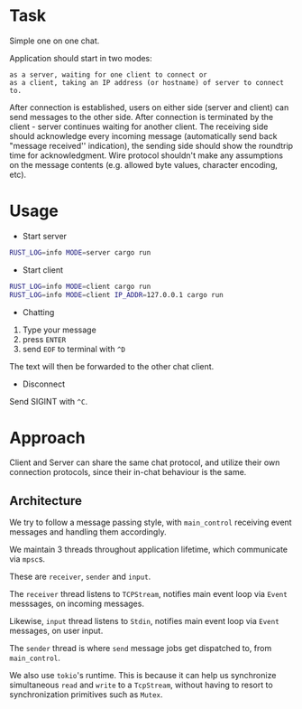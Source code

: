 # Task

Simple one on one chat.

Application should start in two modes:

    as a server, waiting for one client to connect or
    as a client, taking an IP address (or hostname) of server to connect to.

After connection is established, users on either side (server and client) can send messages to the other side. After connection is terminated by the client - server continues waiting for another client. The receiving side should acknowledge every incoming message (automatically send back "message received'' indication), the sending side should show the roundtrip time for acknowledgment. Wire protocol shouldn't make any assumptions on the message contents (e.g. allowed byte values, character encoding, etc).

# Usage

- Start server
``` sh
RUST_LOG=info MODE=server cargo run
```

- Start client
``` sh
RUST_LOG=info MODE=client cargo run
RUST_LOG=info MODE=client IP_ADDR=127.0.0.1 cargo run
```

- Chatting

1. Type your message
2. press `ENTER`
3. send `EOF` to terminal with `^D`

The text will then be forwarded to the other chat client.

- Disconnect

Send SIGINT with `^C`.

# Approach

Client and Server can share the same chat protocol, and utilize their own connection protocols, since their in-chat behaviour is the same.

## Architecture

We try to follow a message passing style, with `main_control` receiving event messages and handling them accordingly.

We maintain 3 threads throughout application lifetime, which communicate via `mpsc`s.

These are `receiver`, `sender` and `input`. 

The `receiver` thread listens to `TCPStream`, notifies main event loop via `Event` messsages, on incoming messages.

Likewise, `input` thread listens to `Stdin`, notifies main event loop via `Event` messages, on user input.

The `sender` thread is where `send` message jobs get dispatched to, from `main_control`.

We also use `tokio`'s runtime. This is because it can help us synchronize simultaneous `read` and `write` to a `TcpStream`, without having to resort to synchronization primitives such as `Mutex`.

